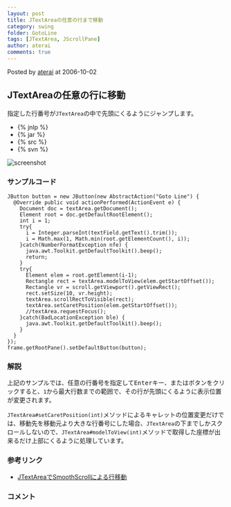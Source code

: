 ```yaml
---
layout: post
title: JTextAreaの任意の行まで移動
category: swing
folder: GotoLine
tags: [JTextArea, JScrollPane]
author: aterai
comments: true
---
```


Posted by [aterai](http://terai.xrea.jp/aterai.html) at 2006-10-02

## JTextAreaの任意の行に移動
指定した行番号が`JTextArea`の中で先頭にくるようにジャンプします。

- {% jnlp %}
- {% jar %}
- {% src %}
- {% svn %}

<!-- dummy comment line for breaking list -->

![screenshot](https://lh4.googleusercontent.com/_9Z4BYR88imo/TQTNdpDdyKI/AAAAAAAAAa0/cOjr09yncHI/s800/GotoLine.png)

### サンプルコード
<pre class="prettyprint"><code>JButton button = new JButton(new AbstractAction("Goto Line") {
  @Override public void actionPerformed(ActionEvent e) {
    Document doc = textArea.getDocument();
    Element root = doc.getDefaultRootElement();
    int i = 1;
    try{
      i = Integer.parseInt(textField.getText().trim());
      i = Math.max(1, Math.min(root.getElementCount(), i));
    }catch(NumberFormatException nfe) {
      java.awt.Toolkit.getDefaultToolkit().beep();
      return;
    }
    try{
      Element elem = root.getElement(i-1);
      Rectangle rect = textArea.modelToView(elem.getStartOffset());
      Rectangle vr = scroll.getViewport().getViewRect();
      rect.setSize(10, vr.height);
      textArea.scrollRectToVisible(rect);
      textArea.setCaretPosition(elem.getStartOffset());
      //textArea.requestFocus();
    }catch(BadLocationException ble) {
      java.awt.Toolkit.getDefaultToolkit().beep();
    }
  }
});
frame.getRootPane().setDefaultButton(button);
</code></pre>

### 解説
上記のサンプルでは、任意の行番号を指定して<kbd>Enter</kbd>キー、またはボタンをクリックすると、`1`から最大行数までの範囲で、その行が先頭にくるように表示位置が変更されます。

`JTextArea#setCaretPosition(int)`メソッドによるキャレットの位置変更だけでは、移動先を移動元より大きな行番号にした場合、`JTextArea`の下までしかスクロールしないので、`JTextArea#modelToView(int)`メソッドで取得した座標が出来るだけ上部にくるように処理しています。

### 参考リンク
- [JTextAreaでSmoothScrollによる行移動](http://terai.xrea.jp/Swing/SmoothScroll.html)

<!-- dummy comment line for breaking list -->

### コメント
